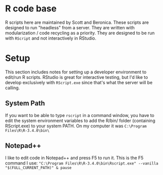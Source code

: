 # R code base
R scripts here are maintained by Scott and Beronica. These scripts are designed to run "headless" from a server. They are written with modularization / code recycling as a priority. They are designed to be run with `RScript` and not interactively in RStudio.

# Setup
This section includes notes for setting up a developer environment to edit/run R scripts. RStudio is great for interactive testing, but I'd like to develop exclusively with `RScript.exe` since that's what the server will be calling.

## System Path
If you want to be able to type `rscript` in a command window, you have to edit the system environment variables to add the R/bin/ folder (containing RScript.exe) to your system PATH. On my computer it was `C:\Program Files\R\R-3.4.0\bin\`

## Notepad++
I like to edit code in Notepad++ and press F5 to run it. This is the F5 command I use: `"C:\Program Files\R\R-3.4.0\bin\Rscript.exe" --vanilla "$(FULL_CURRENT_PATH)" & pause`